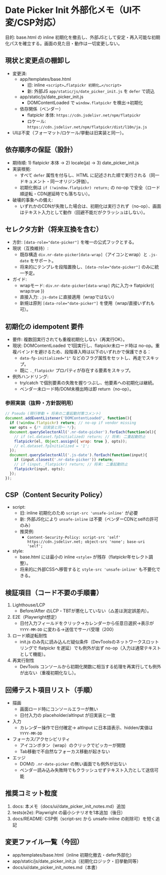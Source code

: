 # Date Picker Init 外部化メモ（UI不変/CSP対応）

目的: base.html の inline 初期化を撤去し、外部JSとして安定・再入可能な初期化パスを確立する。画面の見た目・動作は一切変更しない。

## 現状と変更点の棚卸し
- 変更済:
  - app/templates/base.html
    - 旧: inline `<script>…flatpickr 初期化…</script>`
    - 新: 外部JS `app/static/js/date_picker_init.js` を `defer` で読込
  - app/static/js/date_picker_init.js
    - DOMContentLoaded で `window.flatpickr` を検出→初期化
  - 依存関係（ベンダー）
    - flatpickr 本体: `https://cdn.jsdelivr.net/npm/flatpickr`
    - ロケール: `https://cdn.jsdelivr.net/npm/flatpickr/dist/l10n/ja.js`
- UIは不変（フォーマット/ロケール/挙動は旧実装と同一）。

## 依存順序の保証（設計）
- 期待順: 1) flatpickr 本体 → 2) locale(ja) → 3) date_picker_init.js
- 実装根拠:
  - すべて `defer` 属性を付与し、HTML に記述された順で実行される（同一ドキュメント・同一オリジン評価）。
  - 初期化側は `if (!window.flatpickr) return;` の no-op で安全（ロード順逆転・CDN遅延時でも落ちない）。
- 破壊的事象への備え:
  - いずれかのCDNが失敗した場合は、初期化は実行されず（no-op）、画面はテキスト入力として動作（回避不能だがクラッシュはしない）。

## セレクタ方針（将来互換を含む）
- 方針: `[data-role="date-picker"]` を唯一の公式フックとする。
- 現状（互換維持）:
  - 既存構造 `div.nr-date-picker[data-wrap]`（アイコンとwrap）と `.js-date` をサポート。
  - 将来的にテンプレを段階置換し、`[data-role="date-picker"]` のみに統一予定。
- ガイド:
  - wrapモード: `div.nr-date-picker[data-wrap]` 内に入力→ flatpickr({ wrap:true })
  - 直接入力: `.js-date` に直接適用（wrapではない）
  - 新規は原則 `[data-role="date-picker"]` を使用（wrap/直接いずれも可）。

## 初期化の idempotent 要件
- 要件: 複数回実行されても重複初期化しない（再実行OK）。
- 現状: DOMContentLoaded で1回実行し、flatpickr未ロード時は no-op。重複バインドを避けるため、段階導入時は以下のいずれかで保護できる：
  - `data-fp-initialized="1"` などのフラグ属性をセットし、再走でスキップ。
  - 既に `._flatpickr` プロパティが存在する要素をスキップ。
- 例外ハンドリング:
  - try/catch で個別要素の失敗を握りつぶし、他要素への初期化は継続。
  - ベンダー未ロード時/DOM未検出時は即 return（no-op）。

### 参照実装（抜粋・方針説明用）
```js
// Pseudo (現行挙動 + 将来の二重起動対策コメント)
document.addEventListener('DOMContentLoaded', function(){
  if (!window.flatpickr) return; // no-op if vendor missing
  var opts = {/* 旧実装と同一 */};
  document.querySelectorAll('.nr-date-picker').forEach(function(el){
    // if (el.dataset.fpInitialized) return; // 将来: 二重起動防止
    flatpickr(el, Object.assign({ wrap: true }, opts));
    // el.dataset.fpInitialized = '1';
  });
  document.querySelectorAll('.js-date').forEach(function(input){
    if (input.closest('.nr-date-picker')) return;
    // if (input._flatpickr) return; // 将来: 二重起動防止
    flatpickr(input, opts);
  });
});
```

## CSP（Content Security Policy）
- script:
  - 旧: inline 初期化のため `script-src 'unsafe-inline'` が必要
  - 新: 外部JS化により `unsafe-inline` は不要（ベンダーCDNとselfの許可のみ）
  - 推奨例:
    - `Content-Security-Policy: script-src 'self' https://cdn.jsdelivr.net; object-src 'none'; base-uri 'self';`
- style:
  - base.html には最小の inline `<style>` が残存（flatpickr年セレクト調整）。
  - 将来的に外部CSSへ移管すると `style-src 'unsafe-inline'` も不要化できる。

## 検証項目（コード不要の手順書）
1) Lighthouse/LCP
   - Before/After のLCP・TBTが悪化していない（△差は測定誤差内）。
2) E2E（Playwright想定）
   - 日付入力フィールドをクリック→カレンダーから任意日選択→表示が `YYYY-MM-DD` に変わる→送信でサーバ受理（200）
3) ロード順逆転耐性
   - init.js のみ先に読み込んだ疑似条件（DevToolsのネットワークスロットリングで flatpickr を遅延）でも例外が出ず no-op（入力は通常テキストとして機能）。
4) 再実行耐性
   - DevTools コンソールから初期化関数に相当する処理を再実行しても例外が出ない（重複初期化なし）。

## 回帰テスト項目リスト（手順）
- 描画
  - 画面ロード時にコンソールエラーが無い
  - 日付入力の placeholder/altInput が旧実装と一致
- 入力
  - カレンダー操作で日付確定→ altInput に日本語表示、hidden/実値は `YYYY-MM-DD`
- フォーカス/アクセシビリティ
  - アイコンボタン（wrap）のクリックでピッカーが開閉
  - Tab移動で不自然なフォーカス移動が起きない
- エッジ
  - DOMの `.nr-date-picker` の無い画面でも例外が出ない
  - ベンダー読み込み失敗時でもクラッシュせずテキスト入力として送信可能

## 推奨コミット粒度
1) docs: 本メモ（docs/ui/date_picker_init_notes.md）追加
2) tests(e2e): Playwright の最小シナリオを1本追加（後日）
3) docs/README: CSP例（script-src から unsafe-inline の削除可）を短く追記

## 変更ファイル一覧（今回）
- app/templates/base.html（inline 初期化撤去・defer外部化）
- app/static/js/date_picker_init.js（初期化ロジック・旧挙動同等）
- docs/ui/date_picker_init_notes.md（本書）
